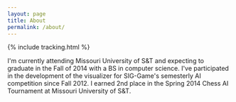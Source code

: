 ```yaml
---
layout: page
title: About
permalink: /about/
---
```


{% include tracking.html %}

I'm currently attending Missouri University of S&T and expecting to graduate in the Fall of 2014 with a BS in computer science.
I've participated in the development of the visualizer for SIG-Game's semesterly AI competition since Fall 2012.
I earned 2nd place in the Spring 2014 Chess AI Tournament at Missouri University of S&T.
